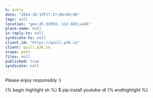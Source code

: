 ```yaml
---
h: entry
date: "2014-10-19T17:27:06+00:00"
tags: null
location: "geo:45.53059,-122.683;u=65"
place-name: null
in-reply-to: null
syndicate-to: null
client_id: "https://quill.p3k.io"
client: quill.p3k.io
scope: post
files: null
published: true
syndicate: null
---
```

Please enjoy responsibly :)

{% begin highlight sh %}
$ pip install youtube-dl
{% endhighlight %}
